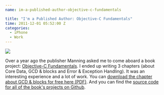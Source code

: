 ```yaml
---
name: im-a-published-author-objective-c-fundamentals

title: "I'm a Published Author: Objective-C Fundamentals"
time: 2011-12-01 05:52:00 Z
categories:
  - iPhone
  - Work
---
```


<img src="/assets/archived_posts/objective-c-fundamentals.png"/>
<p>Over a year ago the publisher Manning asked me to come aboard a book project: <a href="http://www.manning.com/fairbairn/">Objective-C Fundamentals</a>. I ended up writing 3 chapters (about Core Data, GCD &amp; blocks and Error &amp; Exception Handling). It was an interesting experience and a lot of work. You can <a href="http://www.manning.com/fairbairn/OCF_sample_ch13.pdf">download the chapter about GCD &amp; blocks for free here (PDF)</a>. And you can find the <a href="https://github.com/ChrisTec/iPhone-Book-CodeSamples">source code for all of the book's projects on Github</a>.</p>

